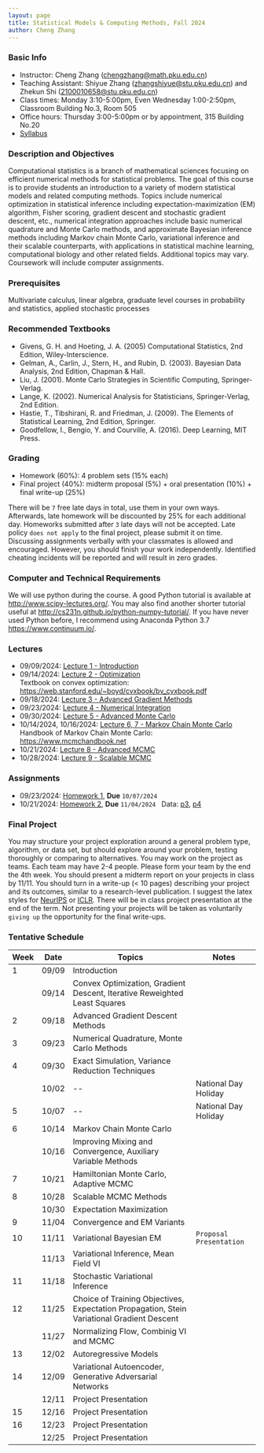 ```yaml
---
layout: page
title: Statistical Models & Computing Methods, Fall 2024
author: Cheng Zhang
---
```



### Basic Info
- Instructor: Cheng Zhang (<chengzhang@math.pku.edu.cn>)
- Teaching Assistant: Shiyue Zhang (<zhangshiyue@stu.pku.edu.cn>) and Zhekun Shi (<2100010658@stu.pku.edu.cn>)
- Class times: Monday 3:10-5:00pm, Even Wednesday 1:00-2:50pm, Classroom Building No.3, Room 505  
- Office hours: Thursday 3:00-5:00pm or by appointment, 315 Building No.20
- [Syllabus]({{sites.baseurl}}/courses/Syllabus-smcm-f24.pdf)
  
### Description and Objectives
Computational statistics is a branch of mathematical sciences focusing on efficient numerical methods for statistical problems. The goal of this course is to provide students an introduction to a variety of modern statistical models and related computing methods. Topics include numerical optimization in statistical inference including expectation-maximization (EM) algorithm, Fisher scoring, gradient descent and stochastic gradient descent, etc., numerical integration approaches include basic numerical quadrature and Monte Carlo methods, and approximate Bayesian inference methods including Markov chain Monte Carlo, variational inference and their scalable counterparts, with applications in statistical machine learning, computational biology and other related fields. Additional topics may vary. Coursework will include computer assignments.

### Prerequisites
Multivariate calculus, linear algebra, graduate level courses in probability and statistics, applied stochastic processes

### Recommended Textbooks
- Givens, G. H. and Hoeting, J. A. (2005) Computational Statistics, 2nd Edition, Wiley-Interscience.
- Gelman, A., Carlin, J., Stern, H., and Rubin, D. (2003). Bayesian Data Analysis, 2nd Edition, Chapman & Hall.
- Liu, J. (2001). Monte Carlo Strategies in Scientific Computing, Springer-Verlag.
- Lange, K. (2002). Numerical Analysis for Statisticians, Springer-Verlag, 2nd Edition.
- Hastie, T., Tibshirani, R. and Friedman, J. (2009). The Elements of Statistical Learning, 2nd Edition, Springer.
- Goodfellow, I., Bengio, Y. and Courville, A. (2016). Deep Learning, MIT Press.

### Grading
- Homework (60%): 4 problem sets (15% each)
- Final project (40%): midterm proposal (5%) + oral presentation (10%) + final write-up (25%)

There will be `7` free late days in total, use them in your own ways. Afterwards, late homework will be discounted by 25% for each additional day. Homeworks submitted after `3` late days will not be accepted. Late policy `does not apply` to the final project, please submit it on time. Discussing assignments verbally with your classmates is allowed and encouraged. However, you should finish your work independently. Identified cheating incidents will be reported and will result in zero grades.

### Computer and Technical Requirements

We will use python during the course. A good Python tutorial is available at <http://www.scipy-lectures.org/>. You may also find another shorter tutorial useful at <http://cs231n.github.io/python-numpy-tutorial/>. If you have never used Python before, I recommend using Anaconda Python 3.7 <https://www.continuum.io/>.

### Lectures
- 09/09/2024: [Lecture 1 - Introduction]({{sites.baseurl}}/static/slides/smcm_fall24/lec01.pdf)  
- 09/14/2024: [Lecture 2 - Optimization]({{sites.baseurl}}/static/slides/smcm_fall24/lec02.pdf)  
  Textbook on convex optimization: <https://web.stanford.edu/~boyd/cvxbook/bv_cvxbook.pdf> 
- 09/18/2024: [Lecture 3 - Advanced Gradient Methods]({{sites.baseurl}}/static/slides/smcm_fall24/lec03.pdf)  
- 09/23/2024: [Lecture 4 - Numerical Integration]({{sites.baseurl}}/static/slides/smcm_fall24/lec04.pdf)  
- 09/30/2024: [Lecture 5 - Advanced Monte Carlo]({{sites.baseurl}}/static/slides/smcm_fall24/lec05.pdf)  
- 10/14/2024, 10/16/2024: [Lecture 6, 7 - Markov Chain Monte Carlo]({{sites.baseurl}}/static/slides/smcm_fall24/lec0607.pdf)  
  Handbook of Markov Chain Monte Carlo: <https://www.mcmchandbook.net>  
- 10/21/2024: [Lecture 8 - Advanced MCMC]({{sites.baseurl}}/static/slides/smcm_fall24/lec08.pdf) 
- 10/28/2024: [Lecture 9 - Scalable MCMC]({{sites.baseurl}}/static/slides/smcm_fall24/lec09.pdf) 

### Assignments
- 09/23/2024: [Homework 1]({{sites.baseurl}}/static/slides/smcm_fall24/hw01.pdf), **Due** `10/07/2024`  
- 10/21/2024: [Homework 2]({{sites.baseurl}}/static/slides/smcm_fall24/hw02.pdf), **Due** `11/04/2024` &nbsp; Data: [p3]({{sites.baseurl}}/static/datasets/probit_data.npy), [p4]({{sites.baseurl}}/static/datasets/mcs_hw2_p3_data.npy)  



### Final Project
You may structure your project exploration around a general problem type, algorithm, or data set, but should explore around your problem, testing thoroughly or comparing to alternatives. You may work on the project as teams. Each team may have 2-4 people. Please form your team by the end the 4th week. You should present a midterm report on your projects in class by 11/11. You should turn in a write-up (< 10 pages) describing your project and its outcomes, similar to a research-level publication. I suggest the latex styles for [NeurIPS](https://nips.cc/Conferences/2019/PaperInformation/StyleFiles) or [ICLR](https://iclr.cc/Conferences/2019/CallForPapers). There will be in class project presentation at the end of the term. Not presenting your projects will be taken as voluntarily `giving up` the opportunity for the final write-ups.



### Tentative Schedule

| Week  | Date | Topics       |    Notes   |
| ----- |------| -----        |   -----    |
| 1     |09/09 | Introduction |            |
|       |09/14 | Convex Optimization, Gradient Descent, Iterative Reweighted Least Squares|   |
| 2     |09/18 | Advanced Gradient Descent Methods |      |
| 3     |09/23 | Numerical Quadrature, Monte Carlo Methods|  <!--PS1 out, due 10/14-->
| 4     |09/30 | Exact Simulation, Variance Reduction Techniques   |   |
|       |10/02 |  --              | National Day Holiday |
| 5     |10/07 |  --              | National Day Holiday |
| 6     |10/14 | Markov Chain Monte Carlo |     |
|       |10/16 | Improving Mixing and Convergence, Auxiliary Variable Methods |   |
| 7     |10/21 | Hamiltonian Monte Carlo, Adaptive MCMC|       <!--PS2 out, due 10/23-->
| 8     |10/28 | Scalable MCMC Methods|     |
|       |10/30 | Expectation Maximization |       |
| 9     |11/04 | Convergence and EM Variants |         |
| 10    |11/11 | Variational Bayesian EM |  `Proposal Presentation`
|       |11/13 | Variational Inference, Mean Field VI |        
| 11    |11/18 | Stochastic Variational Inference |      |
| 12    |11/25 | Choice of Training Objectives, Expectation Propagation, Stein Variational Gradient Descent |      |
|       |11/27 | Normalizing Flow, Combinig VI and MCMC |        
| 13    |12/02 | Autoregressive Models |          |
| 14    |12/09 | Variational Autoencoder, Generative Adversarial Networks  |       |
|       |12/11 | Project Presentation  |    |
| 15    |12/16 | Project Presentation  |     |
| 16    |12/23 | Project Presentation  |     |
|       |12/25 | Project Presentation  |    |